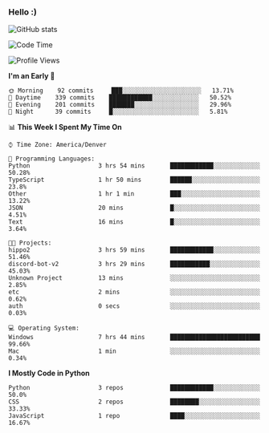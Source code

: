 ### Hello :)

![GitHub stats](https://github-readme-stats.vercel.app/api?username=neverabsolute&count_private=true&include_all_commits=true&bg_color=0D1117&text_color=F3F3F3&title_color=E1E1E1)

<!--START_SECTION:waka-->
![Code Time](http://img.shields.io/badge/Code%20Time-521%20hrs%2032%20mins-blue)

![Profile Views](http://img.shields.io/badge/Profile%20Views-9-blue)

**I'm an Early 🐤** 

```text
🌞 Morning    92 commits     ███░░░░░░░░░░░░░░░░░░░░░░   13.71% 
🌆 Daytime    339 commits    ████████████░░░░░░░░░░░░░   50.52% 
🌃 Evening    201 commits    ███████░░░░░░░░░░░░░░░░░░   29.96% 
🌙 Night      39 commits     █░░░░░░░░░░░░░░░░░░░░░░░░   5.81%

```


📊 **This Week I Spent My Time On** 

```text
⌚︎ Time Zone: America/Denver

💬 Programming Languages: 
Python                   3 hrs 54 mins       ████████████░░░░░░░░░░░░░   50.28% 
TypeScript               1 hr 50 mins        ██████░░░░░░░░░░░░░░░░░░░   23.8% 
Other                    1 hr 1 min          ███░░░░░░░░░░░░░░░░░░░░░░   13.22% 
JSON                     20 mins             █░░░░░░░░░░░░░░░░░░░░░░░░   4.51% 
Text                     16 mins             █░░░░░░░░░░░░░░░░░░░░░░░░   3.64%

🐱‍💻 Projects: 
hippo2                   3 hrs 59 mins       ████████████░░░░░░░░░░░░░   51.46% 
discord-bot-v2           3 hrs 29 mins       ███████████░░░░░░░░░░░░░░   45.03% 
Unknown Project          13 mins             ░░░░░░░░░░░░░░░░░░░░░░░░░   2.85% 
etc                      2 mins              ░░░░░░░░░░░░░░░░░░░░░░░░░   0.62% 
auth                     0 secs              ░░░░░░░░░░░░░░░░░░░░░░░░░   0.03%

💻 Operating System: 
Windows                  7 hrs 44 mins       █████████████████████████   99.66% 
Mac                      1 min               ░░░░░░░░░░░░░░░░░░░░░░░░░   0.34%

```

**I Mostly Code in Python** 

```text
Python                   3 repos             ████████████░░░░░░░░░░░░░   50.0% 
CSS                      2 repos             ████████░░░░░░░░░░░░░░░░░   33.33% 
JavaScript               1 repo              ████░░░░░░░░░░░░░░░░░░░░░   16.67%

```



<!--END_SECTION:waka-->
